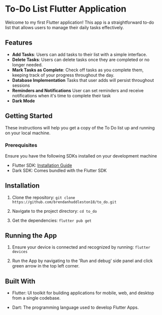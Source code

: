 # To-Do List Flutter Application

Welcome to my first Flutter application! This app is a straightforward to-do list that allows users to manage their daily tasks effectively.

## Features

- **Add Tasks**: Users can add tasks to their list with a simple interface.
- **Delete Tasks**: Users can delete tasks once they are completed or no longer needed.
- **Mark Tasks as Complete**: Check off tasks as you complete them, keeping track of your progress throughout the day.
- **Database Implementation** Tasks that user adds will persist throughout sessions
- **Reminders and Notifications** User can set reminders and receive notifications when it's time to complete their task
- **Dark Mode**

## Getting Started

These instructions will help you get a copy of the To Do list up and running on your local machine.

### Prerequisites

Ensure you have the following SDKs installed on your development machine

- Flutter SDK: [Installation Guide](https://flutter.dev/?gad_source=1&gclid=CjwKCAjwyJqzBhBaEiwAWDRJVD6gX55mcNRyoCBL0tPWHmUHsX3MbD7zfKwQqqWmJHYFWVGEB4tI0RoC1HsQAvD_BwE&gclsrc=aw.ds)
- Dark SDK: Comes bundled with the Flutter SDK

## Installation

1. Clone the repository: `git clone https://github.com/brendanhuddleston18/to_do.git`

2. Navigate to the project directory: `cd to_do`

3. Get the dependencies: `flutter pub get`

## Running the App

1. Ensure your device is connected and recognized by running: `flutter devices`

2. Run the App by navigating to the 'Run and debug' side panel and click green arrow in the top left corner.

## Built With

- Flutter: UI toolkit for building applications for mobile, web, and desktop from a single codebase.

- Dart: The programming language used to develop Flutter Apps.

